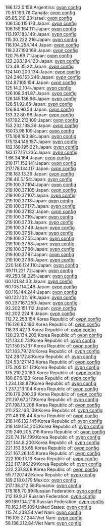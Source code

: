 186.122.0.156:Argentina: [ovpn config](vpn/186_122_0_156.ovpn)  
70.51.193.76:Canada: [ovpn config](vpn/70_51_193_76.ovpn)  
85.65.210.23:Israel: [ovpn config](vpn/85_65_210_23.ovpn)  
106.150.115.173:Japan: [ovpn config](vpn/106_150_115_173.ovpn)  
106.159.164.111:Japan: [ovpn config](vpn/106_159_164_111.ovpn)  
113.197.183.149:Japan: [ovpn config](vpn/113_197_183_149.ovpn)  
115.30.222.216:Japan: [ovpn config](vpn/115_30_222_216.ovpn)  
118.104.254.144:Japan: [ovpn config](vpn/118_104_254_144.ovpn)  
118.237.193.169:Japan: [ovpn config](vpn/118_237_193_169.ovpn)  
120.75.69.71:Japan: [ovpn config](vpn/120_75_69_71.ovpn)  
122.208.194.123:Japan: [ovpn config](vpn/122_208_194_123.ovpn)  
123.48.35.22:Japan: [ovpn config](vpn/123_48_35_22.ovpn)  
124.140.200.134:Japan: [ovpn config](vpn/124_140_200_134.ovpn)  
124.246.153.246:Japan: [ovpn config](vpn/124_246_153_246.ovpn)  
124.87.105.154:Japan: [ovpn config](vpn/124_87_105_154.ovpn)  
125.14.2.104:Japan: [ovpn config](vpn/125_14_2_104.ovpn)  
126.108.241.87:Japan: [ovpn config](vpn/126_108_241_87.ovpn)  
126.145.136.66:Japan: [ovpn config](vpn/126_145_136_66.ovpn)  
126.51.92.65:Japan: [ovpn config](vpn/126_51_92_65.ovpn)  
126.94.90.54:Japan: [ovpn config](vpn/126_94_90_54.ovpn)  
133.32.80.96:Japan: [ovpn config](vpn/133_32_80_96.ovpn)  
147.192.213.109:Japan: [ovpn config](vpn/147_192_213_109.ovpn)  
153.232.138.36:Japan: [ovpn config](vpn/153_232_138_36.ovpn)  
160.13.98.109:Japan: [ovpn config](vpn/160_13_98_109.ovpn)  
175.108.193.88:Japan: [ovpn config](vpn/175_108_193_88.ovpn)  
175.134.149.157:Japan: [ovpn config](vpn/175_134_149_157.ovpn)  
182.168.195.221:Japan: [ovpn config](vpn/182_168_195_221.ovpn)  
183.177.151.235:Japan: [ovpn config](vpn/183_177_151_235.ovpn)  
1.66.34.164:Japan: [ovpn config](vpn/1_66_34_164.ovpn)  
210.171.152.141:Japan: [ovpn config](vpn/210_171_152_141.ovpn)  
217.178.134.117:Japan: [ovpn config](vpn/217_178_134_117.ovpn)  
218.183.13.39:Japan: [ovpn config](vpn/218_183_13_39.ovpn)  
218.46.5.154:Japan: [ovpn config](vpn/218_46_5_154.ovpn)  
219.100.37.104:Japan: [ovpn config](vpn/219_100_37_104.ovpn)  
219.100.37.105:Japan: [ovpn config](vpn/219_100_37_105.ovpn)  
219.100.37.107:Japan: [ovpn config](vpn/219_100_37_107.ovpn)  
219.100.37.13:Japan: [ovpn config](vpn/219_100_37_13.ovpn)  
219.100.37.177:Japan: [ovpn config](vpn/219_100_37_177.ovpn)  
219.100.37.182:Japan: [ovpn config](vpn/219_100_37_182.ovpn)  
219.100.37.19:Japan: [ovpn config](vpn/219_100_37_19.ovpn)  
219.100.37.31:Japan: [ovpn config](vpn/219_100_37_31.ovpn)  
219.100.37.49:Japan: [ovpn config](vpn/219_100_37_49.ovpn)  
219.100.37.51:Japan: [ovpn config](vpn/219_100_37_51.ovpn)  
219.100.37.55:Japan: [ovpn config](vpn/219_100_37_55.ovpn)  
219.100.37.58:Japan: [ovpn config](vpn/219_100_37_58.ovpn)  
219.100.37.86:Japan: [ovpn config](vpn/219_100_37_86.ovpn)  
219.100.37.87:Japan: [ovpn config](vpn/219_100_37_87.ovpn)  
219.100.37.96:Japan: [ovpn config](vpn/219_100_37_96.ovpn)  
220.146.124.110:Japan: [ovpn config](vpn/220_146_124_110.ovpn)  
39.111.221.72:Japan: [ovpn config](vpn/39_111_221_72.ovpn)  
49.250.58.225:Japan: [ovpn config](vpn/49_250_58_225.ovpn)  
60.101.84.33:Japan: [ovpn config](vpn/60_101_84_33.ovpn)  
60.105.114.246:Japan: [ovpn config](vpn/60_105_114_246.ovpn)  
60.116.144.244:Japan: [ovpn config](vpn/60_116_144_244.ovpn)  
60.122.102.169:Japan: [ovpn config](vpn/60_122_102_169.ovpn)  
60.237.167.250:Japan: [ovpn config](vpn/60_237_167_250.ovpn)  
92.202.151.112:Japan: [ovpn config](vpn/92_202_151_112.ovpn)  
92.202.224.8:Japan: [ovpn config](vpn/92_202_224_8.ovpn)  
112.72.253.154:Korea Republic of: [ovpn config](vpn/112_72_253_154.ovpn)  
116.126.92.190:Korea Republic of: [ovpn config](vpn/116_126_92_190.ovpn)  
118.33.42.13:Korea Republic of: [ovpn config](vpn/118_33_42_13.ovpn)  
120.29.134.202:Korea Republic of: [ovpn config](vpn/120_29_134_202.ovpn)  
121.133.0.73:Korea Republic of: [ovpn config](vpn/121_133_0_73.ovpn)  
121.150.15.137:Korea Republic of: [ovpn config](vpn/121_150_15_137.ovpn)  
121.163.79.124:Korea Republic of: [ovpn config](vpn/121_163_79_124.ovpn)  
124.28.172.8:Korea Republic of: [ovpn config](vpn/124_28_172_8.ovpn)  
124.53.127.143:Korea Republic of: [ovpn config](vpn/124_53_127_143.ovpn)  
175.205.121.12:Korea Republic of: [ovpn config](vpn/175_205_121_12.ovpn)  
175.210.20.183:Korea Republic of: [ovpn config](vpn/175_210_20_183.ovpn)  
180.67.6.123:Korea Republic of: [ovpn config](vpn/180_67_6_123.ovpn)  
1.234.138.87:Korea Republic of: [ovpn config](vpn/1_234_138_87.ovpn)  
1.237.213.104:Korea Republic of: [ovpn config](vpn/1_237_213_104.ovpn)  
210.179.200.29:Korea Republic of: [ovpn config](vpn/210_179_200_29.ovpn)  
211.197.67.217:Korea Republic of: [ovpn config](vpn/211_197_67_217.ovpn)  
211.198.13.208:Korea Republic of: [ovpn config](vpn/211_198_13_208.ovpn)  
211.252.163.139:Korea Republic of: [ovpn config](vpn/211_252_163_139.ovpn)  
211.48.118.44:Korea Republic of: [ovpn config](vpn/211_48_118_44.ovpn)  
218.146.132.145:Korea Republic of: [ovpn config](vpn/218_146_132_145.ovpn)  
218.149.154.205:Korea Republic of: [ovpn config](vpn/218_149_154_205.ovpn)  
219.249.205.216:Korea Republic of: [ovpn config](vpn/219_249_205_216.ovpn)  
220.74.114.199:Korea Republic of: [ovpn config](vpn/220_74_114_199.ovpn)  
221.144.8.200:Korea Republic of: [ovpn config](vpn/221_144_8_200.ovpn)  
221.153.95.65:Korea Republic of: [ovpn config](vpn/221_153_95_65.ovpn)  
221.167.26.145:Korea Republic of: [ovpn config](vpn/221_167_26_145.ovpn)  
222.100.13.16:Korea Republic of: [ovpn config](vpn/222_100_13_16.ovpn)  
222.117.186.129:Korea Republic of: [ovpn config](vpn/222_117_186_129.ovpn)  
222.237.8.68:Korea Republic of: [ovpn config](vpn/222_237_8_68.ovpn)  
59.7.120.142:Korea Republic of: [ovpn config](vpn/59_7_120_142.ovpn)  
189.218.0.179:Mexico: [ovpn config](vpn/189_218_0_179.ovpn)  
217.138.212.58:Romania: [ovpn config](vpn/217_138_212_58.ovpn)  
178.185.70.89:Russian Federation: [ovpn config](vpn/178_185_70_89.ovpn)  
212.19.9.31:Russian Federation: [ovpn config](vpn/212_19_9_31.ovpn)  
89.189.104.216:Russian Federation: [ovpn config](vpn/89_189_104_216.ovpn)  
70.162.145.109:United States: [ovpn config](vpn/70_162_145_109.ovpn)  
115.74.238.54:Viet Nam: [ovpn config](vpn/115_74_238_54.ovpn)  
116.105.27.244:Viet Nam: [ovpn config](vpn/116_105_27_244.ovpn)  
58.186.212.84:Viet Nam: [ovpn config](vpn/58_186_212_84.ovpn)  
